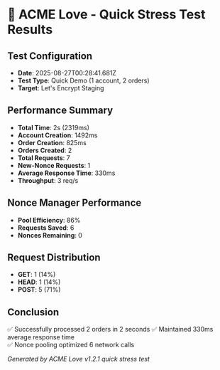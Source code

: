 # 🚀 ACME Love - Quick Stress Test Results

## Test Configuration  
- **Date**: 2025-08-27T00:28:41.681Z
- **Test Type**: Quick Demo (1 account, 2 orders)
- **Target**: Let's Encrypt Staging

## Performance Summary
- **Total Time**: 2s (2319ms)
- **Account Creation**: 1492ms  
- **Order Creation**: 825ms
- **Orders Created**: 2
- **Total Requests**: 7
- **New-Nonce Requests**: 1
- **Average Response Time**: 330ms
- **Throughput**: 3 req/s

## Nonce Manager Performance
- **Pool Efficiency**: 86%
- **Requests Saved**: 6
- **Nonces Remaining**: 0

## Request Distribution
- **GET**: 1 (14%)
- **HEAD**: 1 (14%)
- **POST**: 5 (71%)

## Conclusion
✅ Successfully processed 2 orders in 2 seconds
✅ Maintained 330ms average response time  
✅ Nonce pooling optimized 6 network calls

*Generated by ACME Love v1.2.1 quick stress test*
